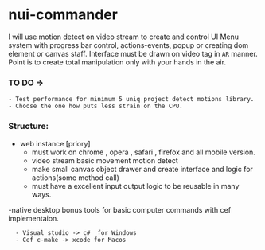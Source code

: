 
# nui-commander #
 I will use motion detect on video stream to create and control UI Menu system with progress bar control, actions-events, popup or creating dom element or canvas staff.  Interface must be drawn on video tag in `AR` manner. Point is to create total manipulation only with your hands in the air.

### TO DO => ###

    - Test performance for minimum 5 uniq project detect motions library.
    - Choose the one how puts less strain on the CPU.
 
 
 ### Structure: ###
 
   - web instance [priory]
       - must work on chrome , opera , safari , firefox and all mobile version.
       - video stream basic movement motion detect
       - make small canvas object drawer and create interface and logic for actions(some method call)
       - must have a excellent input output logic to be reusable in many ways.
       
   -native desktop bonus tools for basic computer commands
    with cef implementaion.
     
      - Visual studio -> c#  for Windows 
      - Cef c-make -> xcode for Macos 
      
      
